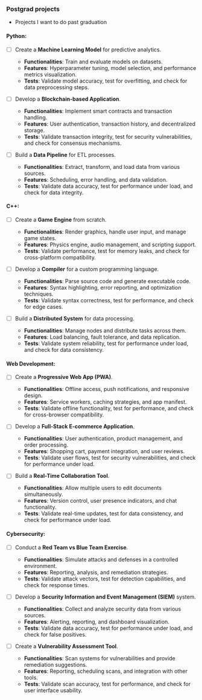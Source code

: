 ### **Postgrad projects**
- Projects I want to do past graduation

#### Python:
- [ ] Create a **Machine Learning Model** for predictive analytics.
  - **Functionalities**: Train and evaluate models on datasets.
  - **Features**: Hyperparameter tuning, model selection, and performance metrics visualization.
  - **Tests**: Validate model accuracy, test for overfitting, and check for data preprocessing steps.

- [ ] Develop a **Blockchain-based Application**.
  - **Functionalities**: Implement smart contracts and transaction handling.
  - **Features**: User authentication, transaction history, and decentralized storage.
  - **Tests**: Validate transaction integrity, test for security vulnerabilities, and check for consensus mechanisms.

- [ ] Build a **Data Pipeline** for ETL processes.
  - **Functionalities**: Extract, transform, and load data from various sources.
  - **Features**: Scheduling, error handling, and data validation.
  - **Tests**: Validate data accuracy, test for performance under load, and check for data integrity.

#### C++:
- [ ] Create a **Game Engine** from scratch.
  - **Functionalities**: Render graphics, handle user input, and manage game states.
  - **Features**: Physics engine, audio management, and scripting support.
  - **Tests**: Validate performance, test for memory leaks, and check for cross-platform compatibility.

- [ ] Develop a **Compiler** for a custom programming language.
  - **Functionalities**: Parse source code and generate executable code.
  - **Features**: Syntax highlighting, error reporting, and optimization techniques.
  - **Tests**: Validate syntax correctness, test for performance, and check for edge cases.

- [ ] Build a **Distributed System** for data processing.
  - **Functionalities**: Manage nodes and distribute tasks across them.
  - **Features**: Load balancing, fault tolerance, and data replication.
  - **Tests**: Validate system reliability, test for performance under load, and check for data consistency.

#### Web Development:
- [ ] Create a **Progressive Web App (PWA)**.
  - **Functionalities**: Offline access, push notifications, and responsive design.
  - **Features**: Service workers, caching strategies, and app manifest.
  - **Tests**: Validate offline functionality, test for performance, and check for cross-browser compatibility.

- [ ] Develop a **Full-Stack E-commerce Application**.
  - **Functionalities**: User authentication, product management, and order processing.
  - **Features**: Shopping cart, payment integration, and user reviews.
  - **Tests**: Validate user flows, test for security vulnerabilities, and check for performance under load.

- [ ] Build a **Real-Time Collaboration Tool**.
  - **Functionalities**: Allow multiple users to edit documents simultaneously.
  - **Features**: Version control, user presence indicators, and chat functionality.
  - **Tests**: Validate real-time updates, test for data consistency, and check for performance under load.

#### Cybersecurity:
- [ ] Conduct a **Red Team vs Blue Team Exercise**.
  - **Functionalities**: Simulate attacks and defenses in a controlled environment.
  - **Features**: Reporting, analysis, and remediation strategies.
  - **Tests**: Validate attack vectors, test for detection capabilities, and check for response times.

- [ ] Develop a **Security Information and Event Management (SIEM)** system.
  - **Functionalities**: Collect and analyze security data from various sources.
  - **Features**: Alerting, reporting, and dashboard visualization.
  - **Tests**: Validate data accuracy, test for performance under load, and check for false positives.

- [ ] Create a **Vulnerability Assessment Tool**.
  - **Functionalities**: Scan systems for vulnerabilities and provide remediation suggestions.
  - **Features**: Reporting, scheduling scans, and integration with other tools.
  - **Tests**: Validate scan accuracy, test for performance, and check for user interface usability.